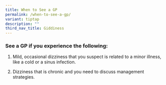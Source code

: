 ```yaml
---
title: When to See a GP
permalink: /when-to-see-a-gp/
variant: tiptap
description: ""
third_nav_title: Giddiness
---
```

<h3>See a GP if you experience the following: </h3>
<ol data-tight="true" class="tight">
<li>
<p>Mild, occasional dizziness that you suspect is related to a minor illness,
like a cold or a sinus infection.</p>
</li>
<li>
<p>Dizziness that is chronic and you need to discuss management strategies.</p>
</li>
</ol>
<p></p>